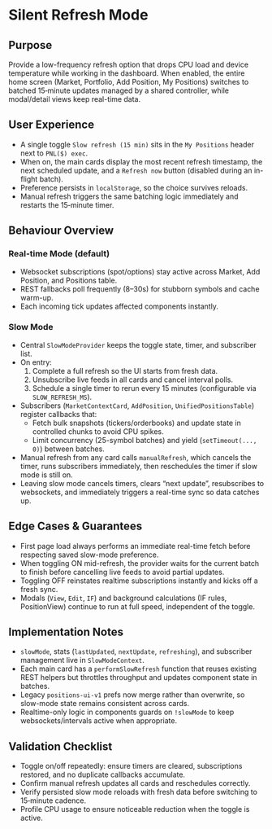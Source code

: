 # Silent Refresh Mode

## Purpose
Provide a low-frequency refresh option that drops CPU load and device temperature while working in the dashboard. When enabled, the entire home screen (Market, Portfolio, Add Position, My Positions) switches to batched 15‑minute updates managed by a shared controller, while modal/detail views keep real-time data.

## User Experience
- A single toggle `Slow refresh (15 min)` sits in the `My Positions` header next to `PNL($) exec`.
- When on, the main cards display the most recent refresh timestamp, the next scheduled update, and a `Refresh now` button (disabled during an in-flight batch).
- Preference persists in `localStorage`, so the choice survives reloads.
- Manual refresh triggers the same batching logic immediately and restarts the 15‑minute timer.

## Behaviour Overview
### Real-time Mode (default)
- Websocket subscriptions (spot/options) stay active across Market, Add Position, and Positions table.
- REST fallbacks poll frequently (8–30s) for stubborn symbols and cache warm-up.
- Each incoming tick updates affected components instantly.

### Slow Mode
- Central `SlowModeProvider` keeps the toggle state, timer, and subscriber list.
- On entry:
  1. Complete a full refresh so the UI starts from fresh data.
  2. Unsubscribe live feeds in all cards and cancel interval polls.
  3. Schedule a single timer to rerun every 15 minutes (configurable via `SLOW_REFRESH_MS`).
- Subscribers (`MarketContextCard`, `AddPosition`, `UnifiedPositionsTable`) register callbacks that:
  - Fetch bulk snapshots (tickers/orderbooks) and update state in controlled chunks to avoid CPU spikes.
  - Limit concurrency (25-symbol batches) and yield (`setTimeout(..., 0)`) between batches.
- Manual refresh from any card calls `manualRefresh`, which cancels the timer, runs subscribers immediately, then reschedules the timer if slow mode is still on.
- Leaving slow mode cancels timers, clears “next update”, resubscribes to websockets, and immediately triggers a real-time sync so data catches up.

## Edge Cases & Guarantees
- First page load always performs an immediate real-time fetch before respecting saved slow-mode preference.
- When toggling ON mid-refresh, the provider waits for the current batch to finish before cancelling live feeds to avoid partial updates.
- Toggling OFF reinstates realtime subscriptions instantly and kicks off a fresh sync.
- Modals (`View`, `Edit`, `IF`) and background calculations (IF rules, PositionView) continue to run at full speed, independent of the toggle.

## Implementation Notes
- `slowMode`, stats (`lastUpdated`, `nextUpdate`, `refreshing`), and subscriber management live in `SlowModeContext`.
- Each main card has a `performSlowRefresh` function that reuses existing REST helpers but throttles throughput and updates component state in batches.
- Legacy `positions-ui-v1` prefs now merge rather than overwrite, so slow-mode state remains consistent across cards.
- Realtime-only logic in components guards on `!slowMode` to keep websockets/intervals active when appropriate.

## Validation Checklist
- Toggle on/off repeatedly: ensure timers are cleared, subscriptions restored, and no duplicate callbacks accumulate.
- Confirm manual refresh updates all cards and reschedules correctly.
- Verify persisted slow mode reloads with fresh data before switching to 15‑minute cadence.
- Profile CPU usage to ensure noticeable reduction when the toggle is active.
